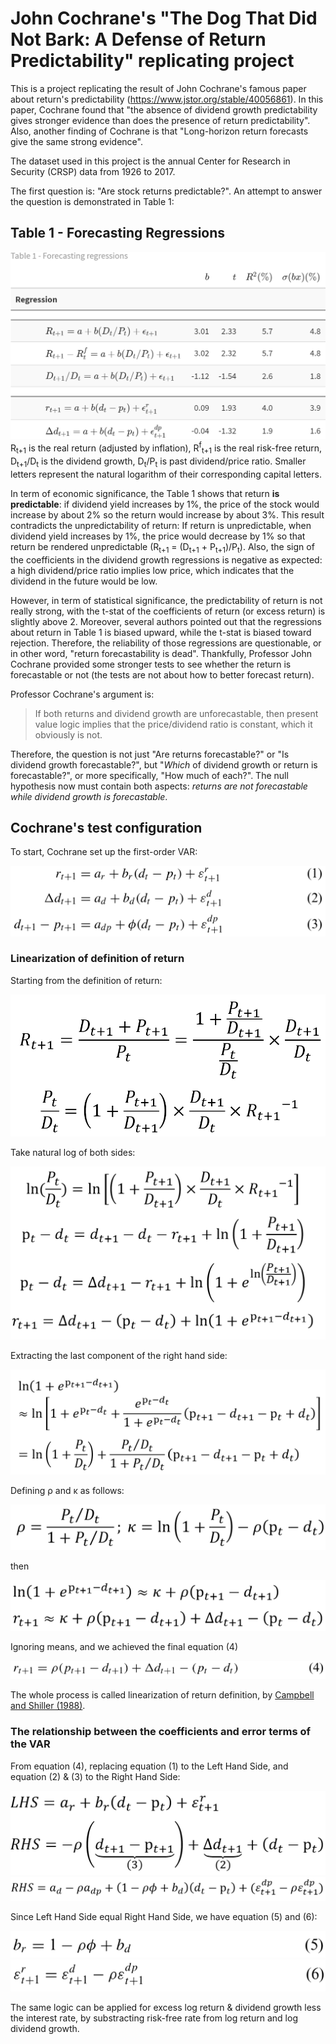 # John Cochrane's "The Dog That Did Not Bark: A Defense of Return Predictability" replicating project
This is a project replicating the result of John Cochrane's famous paper about return's predictability (https://www.jstor.org/stable/40056861).
In this paper, Cochrane found that "the absence of dividend growth predictability gives stronger evidence than does the presence of return predictability".
Also, another finding of Cochrane is that "Long-horizon return forecasts give the same strong evidence".

The dataset used in this project is the annual Center for Research in Security (CRSP) data from 1926 to 2017.

The first question is: "Are stock returns predictable?". An attempt to answer the question is demonstrated in Table 1:

## Table 1 - Forecasting Regressions

![Table 1 - Forecasting Regressions](https://github.com/tunglinhpham/JCochrane_dog_did_not_bark/blob/main/Tables%20%26%20Figures/Table%201.png)
R<sub>t+1</sub> is the real return (adjusted by inflation), R<sup>f</sup><sub>t+1</sub> is the real risk-free return, D<sub>t+1</sub>/D<sub>t</sub> is the dividend growth, D<sub>t</sub>/P<sub>t</sub> is past dividend/price ratio. Smaller letters represent the natural logarithm of their corresponding capital letters.

In term of economic significance, the Table 1 shows that return **is predictable**: if dividend yield increases by 1%, the price of the stock would increase by about 2% so the return would increase by about 3%. This result contradicts the unpredictability of return: If return is unpredictable, when dividend yield increases by 1%, the price would decrease by 1% so that return be rendered unpredictable (R<sub>t+1</sub> = (D<sub>t+1</sub> + P<sub>t+1</sub>)/P<sub>t</sub>). Also, the sign of the coefficients in the dividend growth regressions is negative as expected: a high dividend/price ratio implies low price, which indicates that the dividend in the future would be low.

However, in term of statistical significance, the predictability of return is not really strong, with the t-stat of the coefficients of return (or excess return) is slightly above 2. Moreover, several authors pointed out that the regressions about return in Table 1 is biased upward, while the t-stat is biased toward rejection. Therefore, the reliability of those regressions are questionable, or in other word, "return forecastability is dead". Thankfully, Professor John Cochrane provided some stronger tests to see whether the return is forecastable or not (the tests are not about how to better forecast return).

Professor Cochrane's argument is:
>If both returns and dividend growth are unforecastable, then present value logic implies that the price/dividend ratio is constant, which it
obviously is not.

Therefore, the question is not just "Are returns forecastable?" or "Is dividend growth forecastable?", but "*Which* of dividend growth or return is forecastable?", or more specifically, "How much of each?". The null hypothesis now must contain both aspects: *returns are not forecastable while dividend growth is forecastable*.

## Cochrane's test configuration

To start, Cochrane set up the first-order VAR:

![VAR 1](https://github.com/tunglinhpham/JCochrane_dog_did_not_bark/blob/main/Math%20equations/VAR1.png)

### Linearization of definition of return

Starting from the definition of return:

![Linearization 1](https://github.com/tunglinhpham/JCochrane_dog_did_not_bark/blob/main/Math%20equations/Linearization1.png)

Take natural log of both sides:

![Linearization 2](https://github.com/tunglinhpham/JCochrane_dog_did_not_bark/blob/main/Math%20equations/Linearization2.png)

Extracting the last component of the right hand side:

![Linearization 3](https://github.com/tunglinhpham/JCochrane_dog_did_not_bark/blob/main/Math%20equations/Linearization3.png)

Defining ρ and κ as follows:

![Linearization 4](https://github.com/tunglinhpham/JCochrane_dog_did_not_bark/blob/main/Math%20equations/Linearization4.png)

then

![Linearization 5](https://github.com/tunglinhpham/JCochrane_dog_did_not_bark/blob/main/Math%20equations/Linearization5.png)

Ignoring means, and we achieved the final equation (4)

![Linearization 6](https://github.com/tunglinhpham/JCochrane_dog_did_not_bark/blob/main/Math%20equations/Linearization6.png)

The whole process is called linearization of return definition, by [Campbell and Shiller (1988)](https://www.jstor.org/stable/2961997).

### The relationship between the coefficients and error terms of the VAR

From equation (4), replacing equation (1) to the Left Hand Side, and equation (2) & (3) to the Right Hand Side:

![VAR 2](https://github.com/tunglinhpham/JCochrane_dog_did_not_bark/blob/main/Math%20equations/VAR2.png)
![VAR 3](https://github.com/tunglinhpham/JCochrane_dog_did_not_bark/blob/main/Math%20equations/VAR3.png)

Since Left Hand Side equal Right Hand Side, we have equation (5) and (6):

![VAR 4](https://github.com/tunglinhpham/JCochrane_dog_did_not_bark/blob/main/Math%20equations/VAR4.png)
![VAR 5](https://github.com/tunglinhpham/JCochrane_dog_did_not_bark/blob/main/Math%20equations/VAR5.png)

The same logic can be applied for excess log return & dividend growth less the interest rate, by substracting risk-free rate from log return and log dividend growth.





